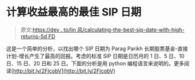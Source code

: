 # 计算收益最高的最佳 SIP 日期

> 原文:[https://dev . to/lin 风/calculating-the-best-sip-date-with-high-returns-5d FD](https://dev.to/windson/calculating-the-best-sip-date-with-highest-returns-5dfd)

这是一个简单的分析，以找出哪个 SIP 日期为 Parag Parikh 长期股票基金-直接计划-增长产生了最高的回报。考虑的标准 SIP 日期是日历月的 1 日、5 日、10 日、15 日、20 日和 25 日。下面的分析是用 python 编程语言来说明的。更多阅读[http://bit.ly/2FlcobV](http://bit.ly/2FlcobV)